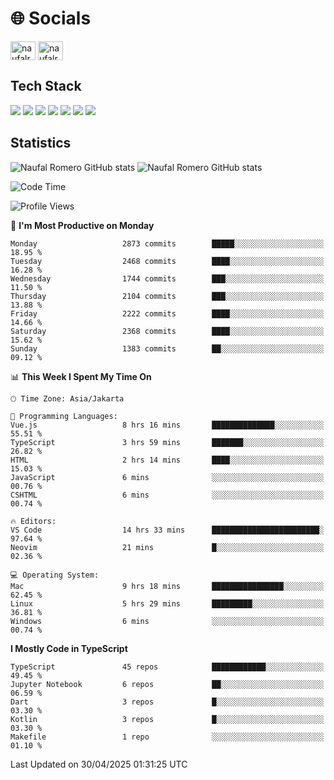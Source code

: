 <h1 align="">🌐 Socials</h1>
<p align="left">
<a href="https://linkedin.com/in/naufal-romero-putra-pratama-9ab816177/" target="blank"><img align="center" src="https://raw.githubusercontent.com/rahuldkjain/github-profile-readme-generator/master/src/images/icons/Social/linked-in-alt.svg" alt="naufalromero" height="30" width="40" /></a>
<a href="https://instagram.com/naufalromero" target="blank"><img align="center" src="https://raw.githubusercontent.com/rahuldkjain/github-profile-readme-generator/master/src/images/icons/Social/instagram.svg" alt="naufalromero" height="30" width="40" /></a>
</p>


<h2 align="">Tech Stack</h2>
<div align="">
  <img src="https://img.shields.io/badge/next.js-000000?style=for-the-badge&logo=nextdotjs&logoColor=white"/>
 <img src="https://img.shields.io/badge/typescript-%23007ACC.svg?style=for-the-badge&logo=typescript&logoColor=white"/>
 <img src="https://img.shields.io/badge/react-%2320232a.svg?style=for-the-badge&logo=react&logoColor=%2361DAFB"/>
 <img src="https://img.shields.io/badge/tailwindcss-%2338B2AC.svg?style=for-the-badge&logo=tailwind-css&logoColor=white"/>
 <img src="https://img.shields.io/badge/Prisma-3982CE?style=for-the-badge&logo=Prisma&logoColor=white"/>
 <img src="https://img.shields.io/badge/javascript-%23323330.svg?style=for-the-badge&logo=javascript&logoColor=%23F7DF1E"/>
 <img src="https://img.shields.io/badge/java-%23ED8B00.svg?style=for-the-badge&logo=openjdk&logoColor=white"/>
</div>


<h2 align="">Statistics</h2>
<div align="">
<img src="https://github-readme-stats-xi-nine-74.vercel.app/api?username=romves&show_icons=true&theme=tokyonight&include_all_commits=true&count_private=true" alt="Naufal Romero GitHub stats"/>
<img src="https://github-readme-stats-xi-nine-74.vercel.app/api/top-langs/?username=romves&theme=tokyonight&hide_border=false&include_all_commits=true&count_private=true&layout=compact" alt="Naufal Romero GitHub stats"/>
</div>

<!--START_SECTION:waka-->
![Code Time](http://img.shields.io/badge/Code%20Time-2%2C342%20hrs%205%20mins-blue)

![Profile Views](http://img.shields.io/badge/Profile%20Views-1-blue)

📅 **I'm Most Productive on Monday** 

```text
Monday                   2873 commits        █████░░░░░░░░░░░░░░░░░░░░   18.95 % 
Tuesday                  2468 commits        ████░░░░░░░░░░░░░░░░░░░░░   16.28 % 
Wednesday                1744 commits        ███░░░░░░░░░░░░░░░░░░░░░░   11.50 % 
Thursday                 2104 commits        ███░░░░░░░░░░░░░░░░░░░░░░   13.88 % 
Friday                   2222 commits        ████░░░░░░░░░░░░░░░░░░░░░   14.66 % 
Saturday                 2368 commits        ████░░░░░░░░░░░░░░░░░░░░░   15.62 % 
Sunday                   1383 commits        ██░░░░░░░░░░░░░░░░░░░░░░░   09.12 % 
```


📊 **This Week I Spent My Time On** 

```text
🕑︎ Time Zone: Asia/Jakarta

💬 Programming Languages: 
Vue.js                   8 hrs 16 mins       ██████████████░░░░░░░░░░░   55.51 % 
TypeScript               3 hrs 59 mins       ███████░░░░░░░░░░░░░░░░░░   26.82 % 
HTML                     2 hrs 14 mins       ████░░░░░░░░░░░░░░░░░░░░░   15.03 % 
JavaScript               6 mins              ░░░░░░░░░░░░░░░░░░░░░░░░░   00.76 % 
CSHTML                   6 mins              ░░░░░░░░░░░░░░░░░░░░░░░░░   00.74 % 

🔥 Editors: 
VS Code                  14 hrs 33 mins      ████████████████████████░   97.64 % 
Neovim                   21 mins             █░░░░░░░░░░░░░░░░░░░░░░░░   02.36 % 

💻 Operating System: 
Mac                      9 hrs 18 mins       ████████████████░░░░░░░░░   62.45 % 
Linux                    5 hrs 29 mins       █████████░░░░░░░░░░░░░░░░   36.81 % 
Windows                  6 mins              ░░░░░░░░░░░░░░░░░░░░░░░░░   00.74 % 
```

**I Mostly Code in TypeScript** 

```text
TypeScript               45 repos            ████████████░░░░░░░░░░░░░   49.45 % 
Jupyter Notebook         6 repos             ██░░░░░░░░░░░░░░░░░░░░░░░   06.59 % 
Dart                     3 repos             █░░░░░░░░░░░░░░░░░░░░░░░░   03.30 % 
Kotlin                   3 repos             █░░░░░░░░░░░░░░░░░░░░░░░░   03.30 % 
Makefile                 1 repo              ░░░░░░░░░░░░░░░░░░░░░░░░░   01.10 % 
```




 Last Updated on 30/04/2025 01:31:25 UTC
<!--END_SECTION:waka-->

